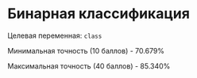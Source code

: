 # Бинарная классификация
Целевая переменная: `class`

Минимальная точность (10 баллов) - 70.679%

Максимальная точность (40 баллов) - 85.340%
        